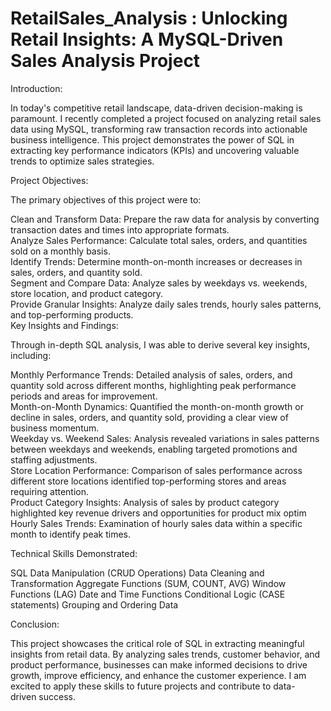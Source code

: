 # RetailSales_Analysis : Unlocking Retail Insights: A MySQL-Driven Sales Analysis Project

Introduction:

In today's competitive retail landscape, data-driven decision-making is paramount. I recently completed a project focused on analyzing retail sales data using MySQL, transforming raw transaction records into actionable business intelligence. This project demonstrates the power of SQL in extracting key performance indicators (KPIs) and uncovering valuable trends to optimize sales strategies.

Project Objectives:

The primary objectives of this project were to:

Clean and Transform Data: Prepare the raw data for analysis by converting transaction dates and times into appropriate formats.    
Analyze Sales Performance: Calculate total sales, orders, and quantities sold on a monthly basis.    
Identify Trends: Determine month-on-month increases or decreases in sales, orders, and quantity sold.    
Segment and Compare Data: Analyze sales by weekdays vs. weekends, store location, and product category.    
Provide Granular Insights: Analyze daily sales trends, hourly sales patterns, and top-performing products.    
Key Insights and Findings:

Through in-depth SQL analysis, I was able to derive several key insights, including:

Monthly Performance Trends: Detailed analysis of sales, orders, and quantity sold across different months, highlighting peak performance periods and areas for improvement.    
Month-on-Month Dynamics: Quantified the month-on-month growth or decline in sales, orders, and quantity sold, providing a clear view of business momentum.    
Weekday vs. Weekend Sales: Analysis revealed variations in sales patterns between weekdays and weekends, enabling targeted promotions and staffing adjustments.    
Store Location Performance: Comparison of sales performance across different store locations identified top-performing stores and areas requiring attention.    
Product Category Insights: Analysis of sales by product category highlighted key revenue drivers and opportunities for product mix optim
Hourly Sales Trends: Examination of hourly sales data within a specific month to identify peak times.    

Technical Skills Demonstrated:

SQL Data Manipulation (CRUD Operations)
Data Cleaning and Transformation
Aggregate Functions (SUM, COUNT, AVG)
Window Functions (LAG)
Date and Time Functions
Conditional Logic (CASE statements)
Grouping and Ordering Data

Conclusion:

This project showcases the critical role of SQL in extracting meaningful insights from retail data. By analyzing sales trends, customer behavior, and product performance, businesses can make informed decisions to drive growth, improve efficiency, and enhance the customer experience. I am excited to apply these skills to future projects and contribute to data-driven success.
